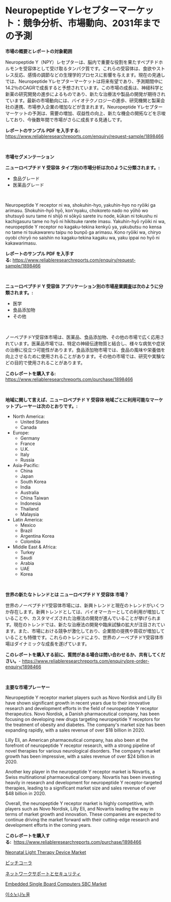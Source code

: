 <p><h1>Neuropeptide Yレセプターマーケット：競争分析、市場動向、2031年までの予測</h1></p><p><strong>市場の概要とレポートの対象範囲</strong></p>
<p><p>Neuropeptide Y（NPY）レセプターは、脳内で重要な役割を果たすペプチドホルモンを受容体として受け取るタンパク質です。これらの受容体は、食欲やストレス反応、感情の調節などの生理学的プロセスに影響を与えます。現在の見通しでは、Neuropeptide Yレセプターマーケットは将来有望であり、予測期間中に14.2％のCAGRで成長すると予想されています。この市場の成長は、神経科学と新薬の研究開発の進歩によるものであり、新たな治療法や製品の開発が期待されています。最新の市場動向には、バイオテクノロジーの進歩、研究機関と製薬会社の連携、市場参入企業の増加などが含まれます。Neuropeptide Yレセプターマーケットの予測は、需要の増加、収益性の向上、新たな機会の開拓などを示唆しており、今後数年間で市場がさらに成長する見通しです。</p></p>
<p><strong>レポートのサンプル PDF を入手する:</strong> <a href="https://www.reliableresearchreports.com/enquiry/request-sample/1898466">https://www.reliableresearchreports.com/enquiry/request-sample/1898466</a></p>
<p>&nbsp;</p>
<p><strong>市場セグメンテーション</strong></p>
<p><strong>ニューロペプチド Y 受容体 タイプ別の市場分析は次のように分類されます。:</strong></p>
<p><ul><li>食品グレード</li><li>医薬品グレード</li></ul></p>
<p>&nbsp;</p>
<p><p>Neuropeptide Y receptor ni wa, shokuhin-hyo, yakuhin-hyo no ryōiki ga arimasu. Shokuhin-hyō hyō, kon'nyaku, chokoreto nado no yōhō wo shutsuyō suru tame ni shijō ni sōkyū sarete iru node, kūkan ni tokushu ni kachigasuru tame no hyō ni hikitsuke rarete imasu. Yakuhin-hyō ryōiki ni wa, neuropeptide Y receptor no kagaku-tekina kenkyū ya, yakubutsu no kensa no tame ni tsukawareru taipu no bunpō ga arimasu. Kono ryōiki wa, chiryo oyobi chiryō no saishin no kagaku-tekina kagaku wa, yaku ippai no hyō ni kakawarimasu.</p></p>
<p><strong>レポートのサンプル PDF を入手する:</strong>&nbsp;<a href="https://www.reliableresearchreports.com/enquiry/request-sample/1898466">https://www.reliableresearchreports.com/enquiry/request-sample/1898466</a></p>
<p>&nbsp;</p>
<p><strong> ニューロペプチド Y 受容体 アプリケーション別の市場産業調査は次のように分類されます。:</strong></p>
<p><ul><li>医学</li><li>食品添加物</li><li>その他</li></ul></p>
<p>&nbsp;</p>
<p><p>ノーペプチドY受容体市場は、医薬品、食品添加物、その他の市場で広く応用されています。医薬品市場では、特定の神経伝達物質と結合し、様々な病気や症状の治療に役立つ可能性があります。食品添加物市場では、食品の風味や栄養価を向上させるために使用されることがあります。その他の市場では、研究や実験などの目的で使用されることがあります。</p></p>
<p><strong>このレポートを購入する:</strong>&nbsp; <a href="https://www.reliableresearchreports.com/purchase/1898466">https://www.reliableresearchreports.com/purchase/1898466</a></p>
<p>&nbsp;</p>
<p><strong>地域に関して言えば、ニューロペプチド Y 受容体 地域ごとに利用可能なマーケットプレーヤーは次のとおりです。:</strong></p>
<p><ul>
    <li>
        North America:
        <ul>
            <li>United States</li>
            <li>Canada</li>
        </ul>
    </li>
    <li>
        Europe:
        <ul>
            <li>Germany</li>
            <li>France</li>
            <li>U.K.</li>
            <li>Italy</li>
            <li>Russia</li>
        </ul>
    </li>
    <li>
        Asia-Pacific:
        <ul>
            <li>China</li>
            <li>Japan</li>
            <li>South Korea</li>
            <li>India</li>
            <li>Australia</li>
            <li>China Taiwan</li>
            <li>Indonesia</li>
            <li>Thailand</li>
            <li>Malaysia</li>
        </ul>
    </li>
    <li>
        Latin America:
        <ul>
            <li>Mexico</li>
            <li>Brazil</li>
            <li>Argentina Korea</li>
            <li>Colombia</li>
        </ul>
    </li>
    <li>
        Middle East & Africa:
        <ul>
            <li>Turkey</li>
            <li>Saudi</li>
            <li>Arabia</li>
            <li>UAE</li>
            <li>Korea</li>
        </ul>
    </li>
    </ul></p>
<p>&nbsp;</p>
<p><strong>世界の新たなトレンドとは ニューロペプチド Y 受容体 市場？</strong></p>
<p><p>世界のノーペプチドY受容体市場には、新興トレンドと現在のトレンドがいくつか存在します。新興トレンドとしては、バイオマーカーとしての利用が増加していることや、カスタマイズされた治療法の開発が進んでいることが挙げられます。現在のトレンドでは、新たな治療法の開発や臨床試験の拡大が注目されています。また、市場における競争が激化しており、企業間の提携や買収が増加していることも特徴です。これらのトレンドにより、世界のノーペプチドY受容体市場はダイナミックな成長を遂げています。</p></p>
<p><strong>このレポートを購入する前に、質問がある場合は問い合わせるか、共有してください。</strong>- <a href="https://www.reliableresearchreports.com/enquiry/pre-order-enquiry/1898466">https://www.reliableresearchreports.com/enquiry/pre-order-enquiry/1898466</a></p>
<p>&nbsp;</p>
<p><strong>主要な市場プレーヤー</strong></p>
<p><p>Neuropeptide Y receptor market players such as Novo Nordisk and Lilly Eli have shown significant growth in recent years due to their innovative research and development efforts in the field of neuropeptide Y receptor therapeutics. Novo Nordisk, a Danish pharmaceutical company, has been focusing on developing new drugs targeting neuropeptide Y receptors for the treatment of obesity and diabetes. The company's market size has been expanding rapidly, with a sales revenue of over $18 billion in 2020.</p><p>Lilly Eli, an American pharmaceutical company, has also been at the forefront of neuropeptide Y receptor research, with a strong pipeline of novel therapies for various neurological disorders. The company's market growth has been impressive, with a sales revenue of over $24 billion in 2020.</p><p>Another key player in the neuropeptide Y receptor market is Novartis, a Swiss multinational pharmaceutical company. Novartis has been investing heavily in research and development for neuropeptide Y receptor-targeted therapies, leading to a significant market size and sales revenue of over $48 billion in 2020.</p><p>Overall, the neuropeptide Y receptor market is highly competitive, with players such as Novo Nordisk, Lilly Eli, and Novartis leading the way in terms of market growth and innovation. These companies are expected to continue driving the market forward with their cutting-edge research and development efforts in the coming years.</p></p>
<p><strong>このレポートを購入する:</strong>&nbsp;&nbsp;<a href="https://www.reliableresearchreports.com/purchase/1898466">https://www.reliableresearchreports.com/purchase/1898466</a></p>
<p><p><a href="https://issuu.com/reportprime-2/docs/neonatal-light-therapy-device-market-size-2030.ppt">Neonatal Light Therapy Device Market</a></p><p><a href="https://medium.com/@kelsitorphy644/%E3%83%92%E3%82%9A%E3%83%83%E3%83%81%E3%82%B3%E3%83%BC%E3%83%A9%E5%B8%82%E5%A0%B4%E5%88%86%E6%9E%90%E3%81%A82024%E5%B9%B4%E3%81%8B%E3%82%892031%E5%B9%B4%E3%81%BE%E3%81%A6%E3%82%99%E3%81%AE%E4%BA%88%E6%B8%AC%E3%82%B5%E3%82%A4%E3%82%B9%E3%82%99-dcee03e69f84">ピッチコーラ</a></p><p><a href="https://github.com/joaejkdzgyljvo6/Market-Research-Report-List-1/blob/main/8748665194241.md">ネットワークサポートとセキュリティ</a></p><p><a href="https://view.publitas.com/reportprime-1/embedded-single-board-computers-sbc-market-with-the-goal-of-estimating-the-market-size-and-future-growth-potential-of-various-market-segments-based-on-component-applications-end-user-and-region/">Embedded Single Board Computers SBC Market</a></p><p><a href="https://github.com/vsap75a286l/Market-Research-Report-List-1/blob/main/7485366193965.md">이소노나노올</a></p></p>